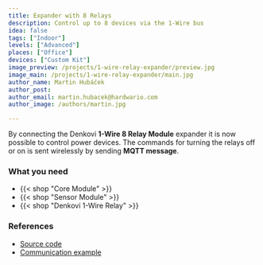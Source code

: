```yaml
---
title: Expander with 8 Relays
description: Control up to 8 devices via the 1-Wire bus
idea: false
tags: ["Indoor"]
levels: ["Advanced"]
places: ["Office"]
devices: ["Custom Kit"]
image_preview: /projects/1-wire-relay-expander/preview.jpg
image_main: /projects/1-wire-relay-expander/main.jpg
author_name: Martin Hubáček
author_post:
author_email: martin.hubacek@hardwario.com
author_image: /authors/martin.jpg

---
```


By connecting the Denkovi **1-Wire 8 Relay Module** expander it is now possible to control power devices. The commands for turning the relays off or on is sent wirelessly by sending **MQTT message**.

### What you need

* {{< shop "Core Module" >}}
* {{< shop "Sensor Module" >}}
* {{< shop "Denkovi 1-Wire Relay" >}}


### References

* [Source code](https://github.com/blavka/bcf-denkovi-1wire-relay)
* [Communication example](https://github.com/bigclownlabs/bcf-sdk/tree/master/_examples/onewire-relay)
